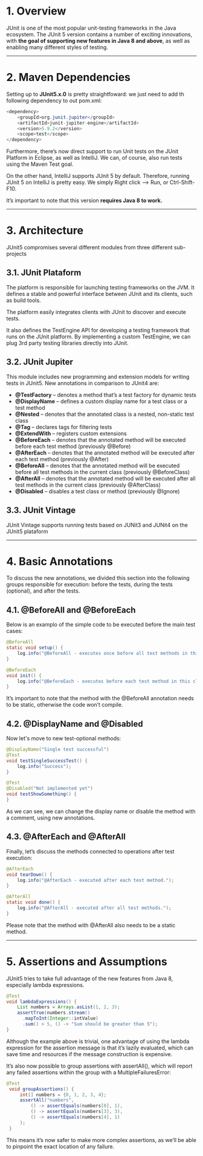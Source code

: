 <h1><strong>1. Overview</strong></h1>
<p>JUnit is one of the most popular unit-testing frameworks in the Java ecosystem. The JUnit 5 version contains a number of exciting innovations, with <strong>the goal of supporting new features in Java 8 and above</strong>, as well as enabling many different styles of testing.</p>


<hr>


<h1><strong>2. Maven Dependencies</strong></h1>
<p>Setting up to <strong>JUnit5.x.0</strong> is pretty straightfoward: we just need to add th following dependency to out pom.xml:</p>

~~~Java
<dependency>
    <groupId>org.junit.jupiter</groupId>
    <artifactId>junit-jupiter-engine</artifactId>
    <version>5.9.2</version>
    <scope>test</scope>
</dependency>
~~~

<p>Furthermore, there’s now direct support to run Unit tests on the JUnit Platform in Eclipse, as well as IntelliJ. We can, of course, also run tests using the Maven Test goal.</p>
<p>On the other hand, IntelliJ supports JUnit 5 by default. Therefore, running JUnit 5 on IntelliJ is pretty easy. We simply Right click –> Run, or Ctrl-Shift-F10.</p>
<p>It’s important to note that this version <strong>requires Java 8 to work.</strong></p>


<hr>


<h1><strong>3. Architecture</strong></h1>
<p>JUnit5 compromises several different modules from three different sub-projects</p>

<h2><strong>3.1. JUnit Plataform</strong></h2>
<p>The platform is responsible for launching testing frameworks on the JVM. It defines a stable and powerful interface between JUnit and its clients, such as build tools.</p>
<p>The platform easily integrates clients with JUnit to discover and execute tests.</p>
<p>It also defines the TestEngine API for developing a testing framework that runs on the JUnit platform. By implementing a custom TestEngine, we can plug 3rd party testing libraries directly into JUnit.</p>

<h2><strong>3.2. JUnit Jupiter</strong></h2>
<p>This module includes new programming and extension models for writing tests in JUnit5. New annotations in comparison to JUnit4 are:</p>
<ul>
    <li><span><strong>@TestFactory</strong> – denotes a method that’s a test factory for dynamic tests</span></li>
    <li><span><strong>@DisplayName</strong> – defines a custom display name for a test class or a test method</span></li>
    <li><span><strong>@Nested</strong> – denotes that the annotated class is a nested, non-static test class</span></li>
    <li><span><strong>@Tag</strong> – declares tags for filtering tests</span></li>
    <li><span><strong>@ExtendWith</strong> – registers custom extensions</span></li>
    <li><span><strong>@BeforeEach</strong> – denotes that the annotated method will be executed before each test method (previously @Before)</span></li>
    <li><span><strong>@AfterEach</strong> – denotes that the annotated method will be executed after each test method (previously @After)</span></li>
    <li><span><strong>@BeforeAll</strong> – denotes that the annotated method will be executed before all test methods in the current class (previously @BeforeClass)</span></li>
    <li><span><strong>@AfterAll</strong> – denotes that the annotated method will be executed after all test methods in the current class (previously @AfterClass)</span></li>
    <li><span><strong>@Disabled</strong> – disables a test class or method (previously @Ignore)</span></li>
</ul>

<h2><strong>3.3. JUnit Vintage</strong></h2>
<p>JUnit Vintage supports running tests based on JUNit3 and JUNit4 on the JUnit5 plataform</p>


<hr>


<h1><strong>4. Basic Annotations</strong></h1>
<p>To discuss the new annotations, we divided this section into the following groups responsible for execution: before the tests, during the tests (optional), and after the tests.</p>

<h2><strong>4.1. @BeforeAll and @BeforeEach</strong></h2>
<p>Below is an examplo of the simple code to be executed before the main test cases:</p>

~~~Java
@BeforeAll
static void setup() {
    log.info("@BeforeAll - executes once before all test methods in this class");
}

@BeforeEach
void init() {
    log.info("@BeforeEach - executes before each test method in this class");
}
~~~

<p>It’s important to note that the method with the @BeforeAll annotation needs to be static, otherwise the code won’t compile.</p>

<h2><strong>4.2. @DisplayName and @Disabled</strong></h2>
<p>Now let's move to new test-optional methods:</p>

~~~Java
@DisplayName("Single test successful")
@Test
void testSingleSuccessTest() {
    log.info("Success");
}

@Test
@Disabled("Not implemented yet")
void testShowSomething() {
}
~~~

<p>As we can see, we can change the display name or disable the method with a comment, using new annotations.</p>

<h2><strong>4.3. @AfterEach and @AfterAll</strong></h2>
<p>Finally, let’s discuss the methods connected to operations after test execution:</p>

~~~Java
@AfterEach
void tearDown() {
    log.info("@AfterEach - executed after each test method.");
}

@AfterAll
static void done() {
    log.info("@AfterAll - executed after all test methods.");
}
~~~

<p>Please note that the method with @AfterAll also needs to be a static method.</p>


<hr>


<h1><strong>5. Assertions and Assumptions</h1></strong>
<p>JUnit5 tries to take full advantage of the new features from Java 8, especially lambda expressions.</p>

~~~Java
@Test
void lambdaExpressions() {
    List numbers = Arrays.asList(1, 2, 3);
    assertTrue(numbers.stream()
      .mapToInt(Integer::intValue)
      .sum() > 5, () -> "Sum should be greater than 5");
}
~~~

<p>Although the example above is trivial, one advantage of using the lambda expression for the assertion message is that it’s lazily evaluated, which can save time and resources if the message construction is expensive.</p>
<p>It’s also now possible to group assertions with assertAll(), which will report any failed assertions within the group with a MultipleFailuresError:</p>

~~~Java
@Test
 void groupAssertions() {
     int[] numbers = {0, 1, 2, 3, 4};
     assertAll("numbers",
         () -> assertEquals(numbers[0], 1),
         () -> assertEquals(numbers[3], 3),
         () -> assertEquals(numbers[4], 1)
     );
 }
~~~

<p>This means it’s now safer to make more complex assertions, as we’ll be able to pinpoint the exact location of any failure.</p>

<h2><strong></strong></h2>

<h2><strong></strong></h2>

<h2><strong></strong></h2>

<h2><strong></strong></h2>

<h2><strong></strong></h2>

<h2><strong></strong></h2>

<h2><strong></strong></h2>